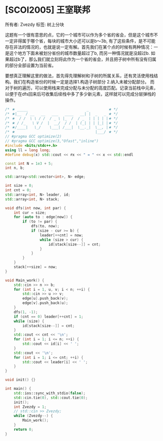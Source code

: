 # [SCOI2005] 王室联邦

所有者: Zvezdy
标签: 树上分块

这题有一个很有意思的点，它的一个城市可以作为多个省的省会，但是这个城市不一定非得属于哪个省，每块的城市大小还可以是b～3b, 有了这些条件，是不可能存在非法的情况的，也就是说一定有解。首先我们在某个点的时候有两种情况：一是这个地方下面未被划分省份的城市数量超过了b, 而另一种情况就是没超过b. 如果超过b了，那么我们就立刻将此作为一个省的省会，并且把子树中所有没有归属的部分全部设置为当前省。

要想真正理解这里的做法，首先得先理解树和子树的所属关系，还有灵活使用栈结构。我们在构造省份的时候一定是选择1.构造子树部分 2.纳入未被分配部分。 而对于树的遍历，可以使用栈来完成分配与未分配的高度匹配。记录当前栈中元素，以便于在dfs回来后可收集后续栈中多了多少新元素，这样就可以完成分层弹栈的操作。

```cpp
/* ★ _____                           _         ★ */
/* ★|__  / __   __   ___   ____   __| |  _   _ ★ */
/* ★  / /  \ \ / /  / _ \ |_  /  / _  | | | | |★ */
/* ★ / /_   \ V /  |  __/  / /  | (_| | | |_| |★ */
/* ★/____|   \_/    \___| /___|  \__._|  \__, |★ */
/* ★                                     |___/ ★ */
// #pragma GCC optimize(2)
// #pragma GCC optimize(3,"Ofast","inline")
#include <bits/stdc++.h>
using ll = long long;
#define debug(x) std::cout << #x << " = " << x << std::endl

const int N = 1e3 + 5;
int n, b;

std::array<std::vector<int>, N> edge;

int size = 0;
int cnt = 0;
std::array<int, N> leader, id;
std::array<int, N> stack;

void dfs(int now, int par) {
    int cur = size;
    for (auto to : edge[now]) {
        if (to != par) {
            dfs(to, now);
            if (size - cur >= b) {
                leader[++cnt] = now;
                while (size > cur) {
                    id[stack[size--]] = cnt;
                }
            }
        }
    }
    stack[++size] = now;
}

void Main_work() {
    std::cin >> n >> b;
    for (int i = 1, u, v; i < n; ++i) {
        std::cin >> u >> v;
        edge[u].push_back(v);
        edge[v].push_back(u);
    }
    dfs(1, -1);
    if (cnt == 0) leader[++cnt] = 1;
    while (size) {
        id[stack[size--]] = cnt;
    }
    std::cout << cnt << '\n';
    for (int i = 1; i <= n; ++i) {
        std::cout << id[i] << ' ';
    }
    std::cout << '\n';
    for (int i = 1; i <= cnt; ++i) {
        std::cout << leader[i] << ' ';
    }
}

void init() {}

int main() {
    std::ios::sync_with_stdio(false);
    std::cin.tie(0), std::cout.tie(0);
    init();
    int Zvezdy = 1;
    // std::cin >> Zvezdy;
    while (Zvezdy--) {
        Main_work();
    }
    return 0;
}
```